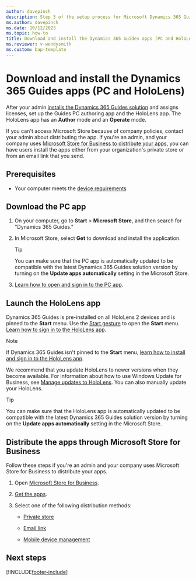 ```yaml
---
author: davepinch
description: Step 3 of the setup process for Microsoft Dynamics 365 Guides. In this step, you download and install the PC and HoloLens apps.
ms.author: davepinch
ms.date: 10/12/2023
ms.topic: how-to
title: Download and install the Dynamics 365 Guides apps (PC and HoloLens)
ms.reviewer: v-wendysmith
ms.custom: bap-template
---
```


# Download and install the Dynamics 365 Guides apps (PC and HoloLens)

After your admin [installs the Dynamics 365 Guides solution](install-guides.md) and assigns licenses, set up the Guides PC authoring app and the HoloLens app. The HoloLens app has an **Author** mode and an **Operate** mode.

If you can't access Microsoft Store because of company policies, contact your admin about distributing the app. If you're an admin, and your company uses [Microsoft Store for Business to distribute your apps](#distribute-the-apps-through-microsoft-store-for-business), you can have users install the apps either from your organization's private store or from an email link that you send.

## Prerequisites

- Your computer meets the [device requirements](requirements.md#device-requirements)

## Download the PC app

1. On your computer, go to **Start** > **Microsoft Store**, and then search for "Dynamics 365 Guides."

1. In Microsoft Store, select **Get** to download and install the application.

    > [!TIP]
    > You can make sure that the PC app is automatically updated to be compatible with the latest Dynamics 365 Guides solution version by turning on the **Update apps automatically** setting in the Microsoft Store.

1. [Learn how to open and sign in to the PC app](install-sign-in-pc-app.md).

## Launch the HoloLens app

Dynamics 365 Guides is pre-installed on all HoloLens 2 devices and is pinned to the **Start** menu. Use the [Start gesture](operator-gestures-HL2.md) to open the **Start** menu. [Learn how to sign in to the HoloLens app](hololens-app-install-sign-in.md).

> [!NOTE]
> If Dynamics 365 Guides isn't pinned to the **Start** menu, [learn how to install and sign in to the HoloLens app](hololens-app-install-sign-in.md).

We recommend that you update HoloLens to newer versions when they become available. For information about how to use Windows Update for Business, see [Manage updates to HoloLens](/hololens/hololens-updates). You can also manually update your HoloLens.

> [!TIP]
> You can make sure that the HoloLens app is automatically updated to be compatible with the latest Dynamics 365 Guides solution version by turning on the **Update apps automatically** setting in the Microsoft Store.

## Distribute the apps through Microsoft Store for Business

Follow these steps if you're an admin and your company uses Microsoft Store for Business to distribute your apps.

1. Open [Microsoft Store for Business](https://businessstore.microsoft.com/store).

2. [Get the apps](/microsoft-store/acquire-apps-microsoft-store-for-business).

3. Select one of the following distribution methods:

    - [Private store](/microsoft-store/distribute-apps-from-your-private-store)

    - [Email link](/microsoft-store/assign-apps-to-employees)

    - [Mobile device management](/microsoft-store/configure-mdm-provider-microsoft-store-for-business)

## Next steps


[!INCLUDE[footer-include](../includes/footer-banner.md)]